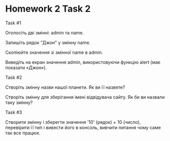 # Homework 2 Task 2

Task #1

Оголосіть дві змінні: admin та name.

Запишіть рядок "Джон" у змінну name.

Скопіюйте значення зі змінної name в admin.

Виведіть на екран значення admin, використовуючи функцію alert (має показати «Джон»).

Task #2

Створіть змінну назви нашої планети. Як ви її назвете?

Створіть змінну для зберігання імені відвідувача сайту. Як би ви назвали таку змінну?



Task #3

Створити змінну і зберегти значення '10' (рядок) + 10 (число), перевірити її тип і вивести його в консоль, вивчити питання чому саме так все працює.